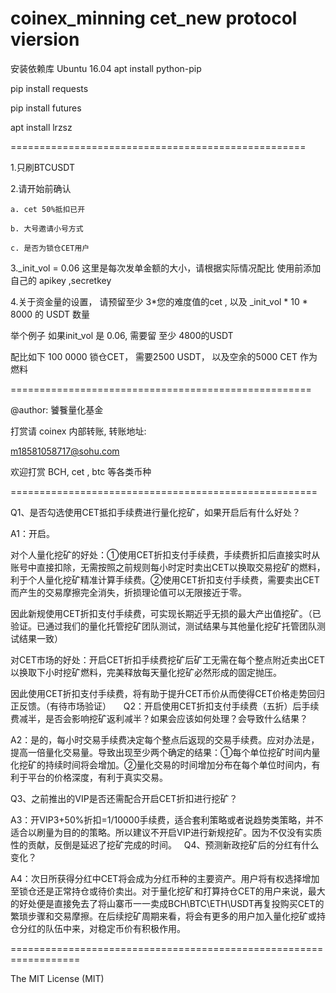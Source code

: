 # coinex_minning cet_new protocol viersion

安装依赖库  Ubuntu 16.04 
apt install python-pip

pip install requests

pip install futures

apt install lrzsz

===================================================

1.只刷BTCUSDT

2.请开始前确认

	a. cet 50%抵扣已开

	b. 大号邀请小号方式

	c. 是否为锁仓CET用户


3._init_vol = 0.06   这里是每次发单金额的大小，请根据实际情况配比
   使用前添加自己的 apikey ,secretkey


4.关于资金量的设置， 请预留至少 3*您的难度值的cet ,  以及  _init_vol * 10 * 8000 的 USDT 数量

举个例子  如果init_vol 是 0.06, 需要留 至少 4800的USDT

配比如下  100 0000 锁仓CET， 需要2500 USDT， 以及空余的5000 CET 作为燃料


====================================================

@author:  饕餮量化基金


打赏请 coinex 内部转账, 转账地址:

m18581058717@sohu.com

欢迎打赏 BCH,  cet , btc 等各类币种



=====================================================


Q1、是否勾选使用CET抵扣手续费进行量化挖矿，如果开启后有什么好处？


A1：开启。


对个人量化挖矿的好处：①使用CET折扣支付手续费，手续费折扣后直接实时从账号中直接扣除，无需按照之前规则每小时定时卖出CET以换取交易挖矿的燃料，利于个人量化挖矿精准计算手续费。②使用CET折扣支付手续费，需要卖出CET而产生的交易摩擦完全消失，折损理论值可以无限接近于零。


因此新规使用CET折扣支付手续费，可实现长期近乎无损的最大产出值挖矿。（已验证。已通过我们的量化托管挖矿团队测试，测试结果与其他量化挖矿托管团队测试结果一致）


对CET市场的好处：开启CET折扣手续费挖矿后矿工无需在每个整点附近卖出CET以换取下小时挖矿燃料，完美释放每天量化挖矿必然形成的固定抛压。

因此使用CET折扣支付手续费，将有助于提升CET币价从而使得CET价格走势回归正反馈。（有待市场验证）
 
 
Q2：开启使用CET折扣支付手续费（五折）后手续费减半，是否会影响挖矿返利减半？如果会应该如何处理？会导致什么结果？

A2：是的，每小时交易手续费决定每个整点后返现的交易手续费。应对办法是，提高一倍量化交易量。导致出现至少两个确定的结果：①每个单位挖矿时间内量化挖矿的持续时间将会增加。②量化交易的时间增加分布在每个单位时间内，有利于平台的价格深度，有利于真实交易。
 

Q3、之前推出的VIP是否还需配合开启CET折扣进行挖矿？

A3：开VIP3+50%折扣=1/10000手续费，适合套利策略或者说趋势类策略，并不适合以刷量为目的的策略。所以建议不开启VIP进行新规挖矿。因为不仅没有实质性的贡献，反倒是延迟了挖矿完成的时间。
 
Q4、预测新政挖矿后的分红有什么变化？


A4：次日所获得分红中CET将会成为分红币种的主要资产。用户将有权选择增加至锁仓还是正常持仓或待价卖出。对于量化挖矿和打算持仓CET的用户来说，最大的好处便是直接免去了将山寨币一一卖成BCH\BTC\ETH\USDT再复投购买CET的繁琐步骤和交易摩擦。在后续挖矿周期来看，将会有更多的用户加入量化挖矿或持仓分红的队伍中来，对稳定币价有积极作用。



==================================================================


The MIT License (MIT)